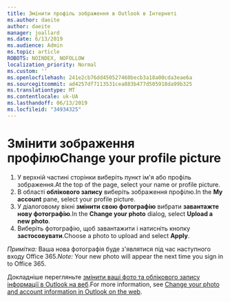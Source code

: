 ```yaml
---
title: Змінити профіль зображення в Outlook в Інтернеті
ms.author: daeite
author: daeite
manager: joallard
ms.date: 6/13/2019
ms.audience: Admin
ms.topic: article
ROBOTS: NOINDEX, NOFOLLOW
localization_priority: Normal
ms.custom: ''
ms.openlocfilehash: 241e2cb76dd450527460becb3a18a00cda3eae6a
ms.sourcegitcommit: ad4257df7113531cea883b477d505918da99b325
ms.translationtype: MT
ms.contentlocale: uk-UA
ms.lasthandoff: 06/13/2019
ms.locfileid: "34934325"
---
```

# <a name="change-your-profile-picture"></a><span data-ttu-id="7199d-102">Змінити зображення профілю</span><span class="sxs-lookup"><span data-stu-id="7199d-102">Change your profile picture</span></span>

1. <span data-ttu-id="7199d-103">У верхній частині сторінки виберіть пункт ім'я або профіль зображення.</span><span class="sxs-lookup"><span data-stu-id="7199d-103">At the top of the page, select your name or profile picture.</span></span>
1. <span data-ttu-id="7199d-104">В області **облікового запису** виберіть зображення профілю.</span><span class="sxs-lookup"><span data-stu-id="7199d-104">In the **My account** pane, select your profile picture.</span></span>
1. <span data-ttu-id="7199d-105">У діалоговому вікні **змінити свою фотографію** вибрати **завантажте нову фотографію**.</span><span class="sxs-lookup"><span data-stu-id="7199d-105">In the **Change your photo** dialog, select **Upload a new photo**.</span></span>
1. <span data-ttu-id="7199d-106">Виберіть фотографію, щоб завантажити і натисніть кнопку **застосовувати**.</span><span class="sxs-lookup"><span data-stu-id="7199d-106">Choose a photo to upload and select **Apply**.</span></span>

<span data-ttu-id="7199d-107">*Примітка:* Ваша нова фотографія буде з'являтися під час наступного входу Office 365.</span><span class="sxs-lookup"><span data-stu-id="7199d-107">*Note:* Your new photo will appear the next time you sign in to Office 365.</span></span>

<span data-ttu-id="7199d-108">Докладніше перегляньте [змінити ваші фото та облікового запису інформації в Outlook на веб](https://support.office.com/article/b2dbb289-851d-4bed-93c3-3e136f5659ec).</span><span class="sxs-lookup"><span data-stu-id="7199d-108">For more information, see [Change your photo and account information in Outlook on the web](https://support.office.com/article/b2dbb289-851d-4bed-93c3-3e136f5659ec).</span></span>